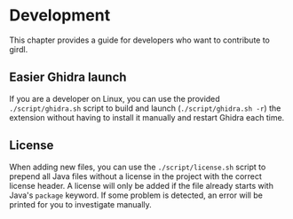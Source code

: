 # Development

This chapter provides a guide for developers who want to contribute to girdl.

## Easier Ghidra launch

If you are a developer on Linux, you can use the provided `./script/ghidra.sh` script to build and launch (`./script/ghidra.sh -r`) the extension without having to install it manually and restart Ghidra each time.

## License

When adding new files, you can use the `./script/license.sh` script to prepend all Java files without a license in the project with the correct license header.
A license will only be added if the file already starts with Java's `package` keyword.
If some problem is detected, an error will be printed for you to investigate manually.